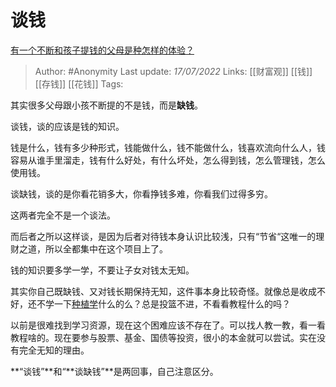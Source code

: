 # 谈钱
[有一个不断和孩子提钱的父母是种怎样的体验？](https://www.zhihu.com/question/62898981/answer/2573977004)

> Author: #Anonymity 
> Last update: *17/07/2022* 
> Links: [[财富观]] [[钱]] [[存钱]] [[花钱]]
> Tags: 

其实很多父母跟小孩不断提的不是钱，而是**缺钱**。

谈钱，谈的应该是钱的知识。

钱是什么，钱有多少种形式，钱能做什么，钱不能做什么，钱喜欢流向什么人，钱容易从谁手里溜走，钱有什么好处，有什么坏处，怎么得到钱，怎么管理钱，怎么使用钱。

谈缺钱，谈的是你看花销多大，你看挣钱多难，你看我们过得多穷。

这两者完全不是一个谈法。

而后者之所以这样谈，是因为后者对待钱本身认识比较浅，只有“节省“这唯一的理财之道，所以全都集中在这个项目上了。

钱的知识要多学一学，不要让子女对钱太无知。

其实你自己既缺钱、又对钱长期保持无知，这件事本身比较奇怪。就像总是收成不好，还不学一下[种植学](https://www.zhihu.com/search?q=%E7%A7%8D%E6%A4%8D%E5%AD%A6&search_source=Entity&hybrid_search_source=Entity&hybrid_search_extra=%7B%22sourceType%22%3A%22answer%22%2C%22sourceId%22%3A2573977004%7D)什么的么？总是投篮不进，不看看教程什么的吗？

以前是很难找到学习资源，现在这个困难应该不存在了。可以找人教一教，看一看教程啥的。现在要参与股票、基金、国债等投资，很小的本金就可以尝试。实在没有完全无知的理由。

**“谈钱”**和“**谈缺钱”**是两回事，自己注意区分。

